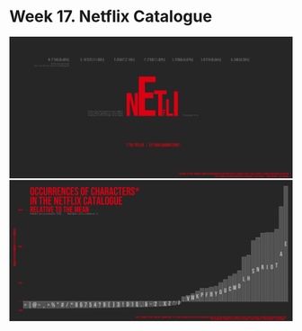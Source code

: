 # Week 17. Netflix Catalogue
<img src="https://github.com/abagaini/TidyTuesday/blob/main/2021/week_17/TidyTuesdayNetflix2021_w17_1.png" width="1000">
<img src="https://github.com/abagaini/TidyTuesday/blob/main/2021/week_17/TidyTuesdayNetflix2021_w17_2.png" width="1000">

